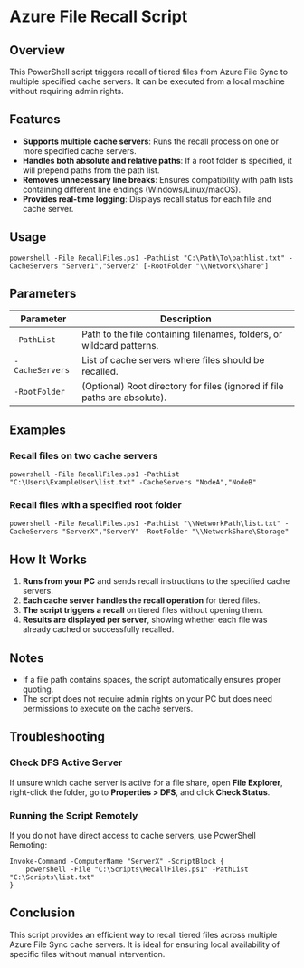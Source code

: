 # Azure File Recall Script

## Overview
This PowerShell script triggers recall of tiered files from Azure File Sync to multiple specified cache servers. It can be executed from a local machine without requiring admin rights.

## Features
- **Supports multiple cache servers**: Runs the recall process on one or more specified cache servers.
- **Handles both absolute and relative paths**: If a root folder is specified, it will prepend paths from the path list.
- **Removes unnecessary line breaks**: Ensures compatibility with path lists containing different line endings (Windows/Linux/macOS).
- **Provides real-time logging**: Displays recall status for each file and cache server.

## Usage
```
powershell -File RecallFiles.ps1 -PathList "C:\Path\To\pathlist.txt" -CacheServers "Server1","Server2" [-RootFolder "\\Network\Share"]
```

## Parameters
| Parameter      | Description |
|-------------- |------------|
| `-PathList` | Path to the file containing filenames, folders, or wildcard patterns. |
| `-CacheServers` | List of cache servers where files should be recalled. |
| `-RootFolder` | (Optional) Root directory for files (ignored if file paths are absolute). |

## Examples
### Recall files on two cache servers
```
powershell -File RecallFiles.ps1 -PathList "C:\Users\ExampleUser\list.txt" -CacheServers "NodeA","NodeB"
```
### Recall files with a specified root folder
```
powershell -File RecallFiles.ps1 -PathList "\\NetworkPath\list.txt" -CacheServers "ServerX","ServerY" -RootFolder "\\NetworkShare\Storage"
```

## How It Works
1. **Runs from your PC** and sends recall instructions to the specified cache servers.
2. **Each cache server handles the recall operation** for tiered files.
3. **The script triggers a recall** on tiered files without opening them.
4. **Results are displayed per server**, showing whether each file was already cached or successfully recalled.

## Notes
- If a file path contains spaces, the script automatically ensures proper quoting.
- The script does not require admin rights on your PC but does need permissions to execute on the cache servers.

## Troubleshooting
### Check DFS Active Server
If unsure which cache server is active for a file share, open **File Explorer**, right-click the folder, go to **Properties > DFS**, and click **Check Status**.

### Running the Script Remotely
If you do not have direct access to cache servers, use PowerShell Remoting:
```
Invoke-Command -ComputerName "ServerX" -ScriptBlock {
    powershell -File "C:\Scripts\RecallFiles.ps1" -PathList "C:\Scripts\list.txt"
}
```

## Conclusion
This script provides an efficient way to recall tiered files across multiple Azure File Sync cache servers. It is ideal for ensuring local availability of specific files without manual intervention.



